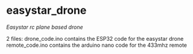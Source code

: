 # easystar_drone
_Easystar rc plane based drone_

2 files:
drone_code.ino contains the ESP32 code for the easystar drone
remote_code.ino contains the arduino nano code for the 433mhz remote

